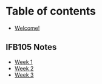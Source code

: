 # Table of contents

* [Welcome!](README.md)

## IFB105 Notes

* [Week 1](ifb105-notes/week-1.md)
* [Week 2](ifb105-notes/week-2.md)
* [Week 3](ifb105-notes/week-3.md)
